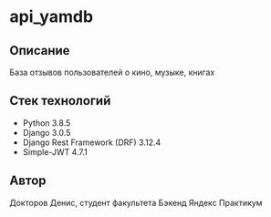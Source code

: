 # api_yamdb

## Описание
База отзывов пользователей о кино, музыке, книгах

## Стек технологий
- Python 3.8.5
- Django 3.0.5
- Django Rest Framework (DRF) 3.12.4
- Simple-JWT 4.7.1

## Автор
Докторов Денис, студент факультета Бэкенд Яндекс Практикум
